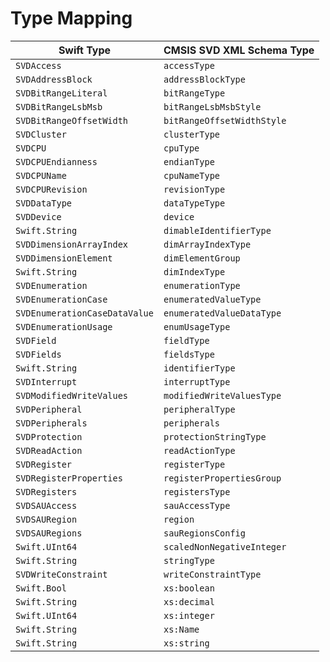 # Type Mapping

| Swift Type                      | CMSIS SVD XML Schema Type  |
| ------------------------------- | -------------------------- |
| ``SVDAccess``                   | `accessType`               |
| ``SVDAddressBlock``             | `addressBlockType`         |
| ``SVDBitRangeLiteral``          | `bitRangeType`             |
| ``SVDBitRangeLsbMsb``           | `bitRangeLsbMsbStyle`      |
| ``SVDBitRangeOffsetWidth``      | `bitRangeOffsetWidthStyle` |
| ``SVDCluster``                  | `clusterType`              |
| ``SVDCPU``                      | `cpuType`                  |
| ``SVDCPUEndianness``            | `endianType`               |
| ``SVDCPUName``                  | `cpuNameType`              |
| ``SVDCPURevision``              | `revisionType`             |
| ``SVDDataType``                 | `dataTypeType`             |
| ``SVDDevice``                   | `device`                   |
| `Swift.String`                  | `dimableIdentifierType`    |
| ``SVDDimensionArrayIndex``      | `dimArrayIndexType`        |
| ``SVDDimensionElement``         | `dimElementGroup`          |
| `Swift.String`                  | `dimIndexType`             |
| ``SVDEnumeration``              | `enumerationType`          |
| ``SVDEnumerationCase``          | `enumeratedValueType`      |
| ``SVDEnumerationCaseDataValue`` | `enumeratedValueDataType`  |
| ``SVDEnumerationUsage``         | `enumUsageType`            |
| ``SVDField``                    | `fieldType`                |
| ``SVDFields``                   | `fieldsType`               |
| `Swift.String`                  | `identifierType`           |
| ``SVDInterrupt``                | `interruptType`            |
| ``SVDModifiedWriteValues``      | `modifiedWriteValuesType`  |
| ``SVDPeripheral``               | `peripheralType`           |
| ``SVDPeripherals``              | `peripherals`              |
| ``SVDProtection``               | `protectionStringType`     |
| ``SVDReadAction``               | `readActionType`           |
| ``SVDRegister``                 | `registerType`             |
| ``SVDRegisterProperties``       | `registerPropertiesGroup`  |
| ``SVDRegisters``                | `registersType`            |
| ``SVDSAUAccess``                | `sauAccessType`            |
| ``SVDSAURegion``                | `region`                   |
| ``SVDSAURegions``               | `sauRegionsConfig`         |
| ``Swift.UInt64``                | `scaledNonNegativeInteger` |
| `Swift.String`                  | `stringType`               |
| ``SVDWriteConstraint``          | `writeConstraintType`      |
| ``Swift.Bool``                  | `xs:boolean`               |
| `Swift.String`                  | `xs:decimal`               |
| ``Swift.UInt64``                | `xs:integer`               |
| `Swift.String`                  | `xs:Name`                  |
| `Swift.String`                  | `xs:string`                |
